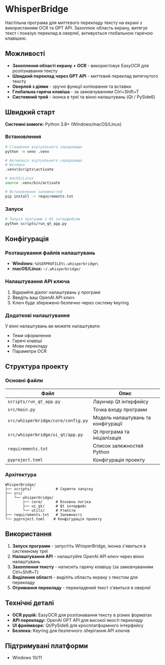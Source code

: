 # WhisperBridge

Настільна програма для миттєвого перекладу тексту на екрані з використанням OCR та GPT API. Захоплює область екрану, витягує текст і показує переклад в оверлеї, активується глобальною гарячою клавішею.

## Можливості

- **Захоплення області екрану + OCR** - використовує EasyOCR для розпізнавання тексту
- **Швидкий переклад через GPT API** - миттєвий переклад витягнутого тексту
- **Оверлей з діями** - зручні функції копіювання та вставки
- **Глобальна гаряча клавіша** - за замовчуванням Ctrl+Shift+T
- **Системний трей** - іконка в треї та вікно налаштувань (Qt / PySide6)

## Швидкий старт

**Системні вимоги:** Python 3.8+ (Windows/macOS/Linux)

### Встановлення

```bash
# Створення віртуального середовища
python -m venv .venv

# Активація віртуального середовища
# Windows
.venv\Scripts\activate

# macOS/Linux
source .venv/bin/activate

# Встановлення залежностей
pip install -r requirements.txt
```

### Запуск

```bash
# Запуск програми з Qt інтерфейсом
python scripts/run_qt_app.py
```

## Конфігурація

### Розташування файлів налаштувань

- **Windows:** `%USERPROFILE%\.whisperbridge\`
- **macOS/Linux:** `~/.whisperbridge/`

### Налаштування API ключа

1. Відкрийте діалог налаштувань у програмі
2. Введіть ваш OpenAI API ключ
3. Ключ буде збережено безпечно через систему keyring

### Додаткові налаштування

У вікні налаштувань ви можете налаштувати:
- Теми оформлення
- Гарячі клавіші
- Мови перекладу
- Параметри OCR

## Структура проекту

### Основні файли

| Файл | Опис |
|------|------|
| `scripts/run_qt_app.py` | Лаунчер Qt інтерфейсу |
| `src/main.py` | Точка входу програми |
| `src/whisperbridge/core/config.py` | Модель налаштувань та конфігурації |
| `src/whisperbridge/ui_qt/app.py` | Qt програма та ініціалізація |
| `requirements.txt` | Список залежностей Python |
| `pyproject.toml` | Конфігурація проекту |

### Архітектура

```
WhisperBridge/
├── scripts/           # Скрипти запуску
├── src/
│   └── whisperbridge/
│       ├── core/      # Основна логіка
│       ├── ui_qt/     # Qt інтерфейс
│       └── utils/     # Утиліти
├── requirements.txt   # Залежності
└── pyproject.toml    # Конфігурація проекту
```

## Використання

1. **Запуск програми** - запустіть WhisperBridge, іконка з'явиться в системному треї
2. **Налаштування API** - налаштуйте OpenAI API ключ через вікно налаштувань
3. **Захоплення тексту** - натисніть гарячу клавішу (за замовчуванням Ctrl+Shift+T)
4. **Виділення області** - виділіть область екрану з текстом для перекладу
5. **Отримання перекладу** - перекладений текст з'явиться в оверлеї

## Технічні деталі

- **OCR рушій:** EasyOCR для розпізнавання тексту в різних форматах
- **API перекладу:** OpenAI GPT API для високої якості перекладу
- **UI фреймворк:** Qt/PySide6 для кросплатформного інтерфейсу
- **Безпека:** Keyring для безпечного зберігання API ключів

## Підтримувані платформи

- Windows 10/11